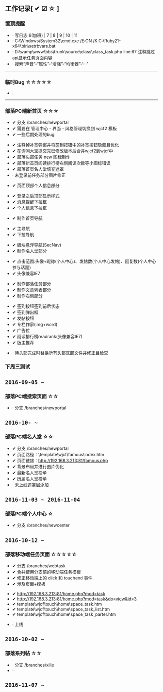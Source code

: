 ## 工作记录[ ✔ ☑ ☆ ]

### 置顶提醒

* · 写日志 6(加班) | 7 | 8 | 9 | 10 | 11
* · C:\Windows\System32\cmd.exe /E:ON /K C:\Ruby21-x64\bin\setrbvars.bat
* · D:\wamp\www\bbs\trunk\source\class\class_task.php line:67 注释跳过api显示任务页面内容
* · 搜索“声音”-“属性”-“增强”-“均衡器”-‘···’

---

### 临时Bug ☆☆☆☆☆

* ·

---

### 部落PC端新首页 ☆☆☆

+ ✔ 分支 /branches/newportal
+ ✔ 需要在 管理中心 - 界面 - 风格管理切换到 wjcf2 模板
+ ✔ 一些后期处理的bug
 - ✔ 注释掉补签弹窗并将签到按钮中的补签按钮隐藏且优化
 - ✔ 在询问大宝提交完已修改版本后合并wjcf2到wjcf中
 - ✔ 部落头部任务 new 图标制作
 - ✔ 部落新首页阅读排行榜右侧阅读次数等小图标错误
 - ✔ 部落首页名人堂填充遮罩
 - · 未登录前任务部分图片修正
+ ✔ 页面顶部个人信息部分
 - ✔ 登录之后顶部显示样式
 - ✔ 消息提醒下拉框
 - ✔ 个人信息下拉框
+ ✔ 制作首页导航
 - ✔ 主导航
 - ✔ 下拉导航
+ ✔ 版块悬浮导航(SecNav)
+ ✔ 制作名人堂部分
 - ✔ 点击范围:头像+昵称(个人中心)、发帖数(个人中心发帖)、回复数(个人中心参与话题)
 - ✔ 头像兼容IE7
+ ✔ 制作部落任务部分
+ ✔ 制作文章列表部分
+ ✔ 制作右侧部分
 - ✔ 签到按钮签到前后状态
 - ✔ 签到弹出框
 - ✔ 发帖按钮
 - ✔ 专栏作家(img+word)
 - ✔ 广告位
 - ✔ 阅读排行榜readrank(头像兼容IE7)
 - ✔ 版主推荐
+ · 待头部完成时替换所有头部底部文件并修正且检查

### 下周三测试

`2016-09-05 ~ `
---

### 部落PC端搜索页面 ☆☆

+ · 分支 /branches/newportal

`2016-10- ~ `
---

### 部落PC端名人堂 ☆☆

+ ✔ 分支 /branches/newportal
+ ✔ 页面路径：\template\wjcf\famous\index.htm
+ ✔ 页面链接：http://192.168.3.213:81/famous.php
+ ✔ 背景布局并进行图片优化
+ ✔ 最新名人堂榜单
+ ✔ 历届名人堂榜单
+ · 未上线遮罩层添加

`2016-11-03 ~ 2016-11-04`
---

### 部落PC端个人中心 ☆

+ ✔ 分支 /branches/newcenter

`2016-10-12 ~ `
---

### 部落移动端任务页面 ☆☆☆☆☆

+ ✔ 分支 /branches/webtask
+ ✔ 合并使用分支前的移动端任务模板
+ ✔ 修正移动端上的 click 和 touchend 事件
+ ✔ 涉及页面+模板
 - ✔ http://192.168.3.213:81/home.php?mod=task
 - ✔ http://192.168.3.213:81/home.php?mod=task&do=view&id=3
 - ✔ template\wjcf\touch\home\space_task.htm
 - ✔ template\wjcf\touch\home\space_task_list.htm
 - ✔ template\wjcf\touch\home\space_task_parter.htm
+ · 上线

`2016-10-02 ~ `
---

### 部落系列帖 ☆☆

+ · 分支 /branches/xilie
+ ·

`2016-11-07 ~ `
---
